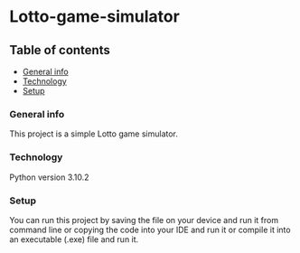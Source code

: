 # Lotto-game-simulator

## Table of contents
* [General info](#general-info)
* [Technology](#technology)
* [Setup](#setup)

### General info
This project is a simple Lotto game simulator.

### Technology
Python version 3.10.2

### Setup
You can run this project by saving the file on your device and run it from command line or copying the code into your IDE and run it or compile it into an executable (.exe) file and run it.
